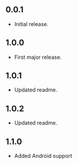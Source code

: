## 0.0.1

* Initial release.

## 1.0.0

* First major release.

## 1.0.1

* Updated readme.

## 1.0.2

* Updated readme.

## 1.1.0

* Added Android support
